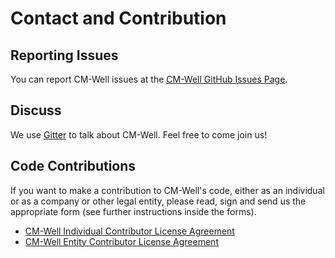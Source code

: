 # Contact and Contribution

## Reporting Issues

You can report CM-Well issues at the [CM-Well GitHub Issues Page](https://github.com/CM-Well/CM-Well/issues).

## Discuss

We use [Gitter](https://gitter.im/CM-Well/CM-Well) to talk about CM-Well. Feel free to come join us!

## Code Contributions

If you want to make a contribution to CM-Well's code, either as an individual or as a company or other legal entity, please read, sign and send us the appropriate form (see further instructions inside the forms).

* [CM-Well Individual Contributor License Agreement](CM-Well-Individual-Contributor-License-Agreement-v1.pdf)
* [CM-Well Entity Contributor License Agreement](CM-Well-Entity-Contributor-License-Agreement-v1.pdf)

